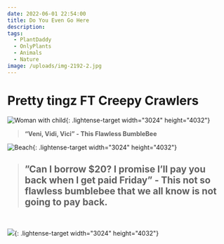 ```yaml
---
date: 2022-06-01 22:54:00
title: Do You Even Go Here
description:
tags:
  - PlantDaddy
  - OnlyPlants
  - Animals
  - Nature
image: /uploads/img-2192-2.jpg
---
```

# Pretty tingz FT Creepy Crawlers&nbsp;

![Woman with child](/uploads/img-4930.jpg){: .lightense-target width="3024" height="4032"}

> **“Veni, Vidi, Vici” - This Flawless BumbleBee**

![Beach](/uploads/img-3802.jpg){: .lightense-target width="3024" height="4032"}

> ## ​​​​​​”Can I borrow $20? I promise I’ll pay you back when I get paid Friday” - This not so flawless bumblebee that we all know is not going to pay back.

&nbsp;

![](/uploads/img-2185.jpg){: .lightense-target width="3024" height="4032"}
